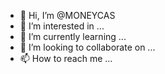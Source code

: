 - 👋 Hi, I’m @MONEYCAS
- 👀 I’m interested in ...
- 🌱 I’m currently learning ...
- 💞️ I’m looking to collaborate on ...
- 📫 How to reach me ...

<!---
MONEYCAS/MONEYCAS is a ✨ special ✨ repository because its `README.md` (this file) appears on your GitHub profile.
You can click the Preview link to take a look at your changes.
--->

